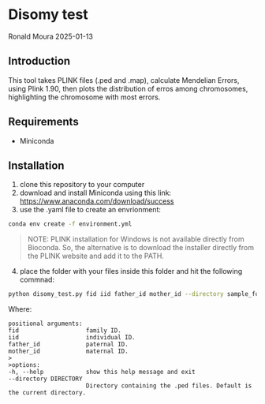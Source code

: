 # Disomy test
Ronald Moura
2025-01-13

## Introduction

This tool takes PLINK files (.ped and .map), calculate Mendelian Errors, 
using Plink 1.90, then plots the distribution of erros among chromosomes, 
highlighting the chromosome with most errors.

## Requirements

- Miniconda 

## Installation

1. clone this repository to your computer
2. download and install Miniconda using this link: https://www.anaconda.com/download/success
3. use the .yaml file to create an envrionment:

``` sh
conda env create -f environment.yml
```

>NOTE: PLINK installation for Windows is not available directly from Bioconda. So, the 
>alternative is to download the installer directly from the PLINK website and add it 
>to the PATH.

4. place the folder with your files inside this folder and hit the following commnad:

``` sh
python disomy_test.py fid iid father_id mother_id --directory sample_folder
```
Where:

```plaintext
positional arguments:
fid                   family ID.
iid                   individual ID.
father_id             paternal ID.
mother_id             maternal ID.
>
>options:
-h, --help            show this help message and exit
--directory DIRECTORY
                      Directory containing the .ped files. Default is the current directory.
```